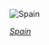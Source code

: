 
![Spain](https://www.gstatic.com/prettyearth/assets/full/1198.jpg)

*[Spain](https://www.google.com/maps/@40.703253,0.647871,14z/data=!3m1!1e3)*
